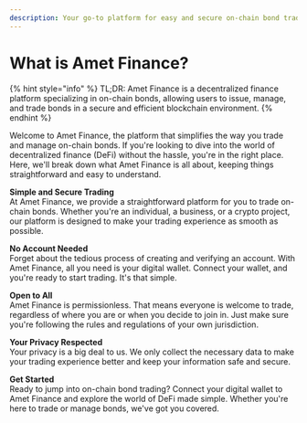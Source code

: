 ```yaml
---
description: Your go-to platform for easy and secure on-chain bond trading and management
---
```


# What is Amet Finance?

{% hint style="info" %}
TL;DR: Amet Finance is a decentralized finance platform specializing in on-chain bonds, allowing users to issue, manage, and trade bonds in a secure and efficient blockchain environment.
{% endhint %}



Welcome to Amet Finance, the platform that simplifies the way you trade and manage on-chain bonds. If you're looking to dive into the world of decentralized finance (DeFi) without the hassle, you're in the right place. Here, we'll break down what Amet Finance is all about, keeping things straightforward and easy to understand.

**Simple and Secure Trading**\
At Amet Finance, we provide a straightforward platform for you to trade on-chain bonds. Whether you're an individual, a business, or a crypto project, our platform is designed to make your trading experience as smooth as possible.

**No Account Needed**\
Forget about the tedious process of creating and verifying an account. With Amet Finance, all you need is your digital wallet. Connect your wallet, and you're ready to start trading. It's that simple.

**Open to All** \
Amet Finance is permissionless. That means everyone is welcome to trade, regardless of where you are or when you decide to join in. Just make sure you're following the rules and regulations of your own jurisdiction.

**Your Privacy Respected**\
Your privacy is a big deal to us. We only collect the necessary data to make your trading experience better and keep your information safe and secure.

**Get Started**\
Ready to jump into on-chain bond trading? Connect your digital wallet to Amet Finance and explore the world of DeFi made simple. Whether you're here to trade or manage bonds, we've got you covered.
